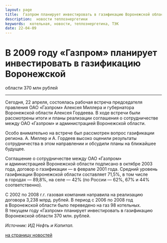```yaml
---
layout: page
title:  Газпром планирует инвестировать в газификацию Воронежской области 370 млн рублей
description:  новости теплоэнергетики
keywords:  котельная, новости, теплоэнергетика, ТЭК
date: 22-04-09
---
```


# В 2009 году «Газпром» планирует инвестировать в газификацию Воронежской
области 370 млн рублей

****

Сегодня, 22 апреля, состоялась рабочая встреча председателя правления ОАО
«Газпром» Алексея Миллера и губернатора Воронежской области Алексея Гордеева.
В ходе встречи были рассмотрены итоги и планы реализации соглашения о
сотрудничестве между ОАО «Газпром» и администрацией Воронежской области.

Особо внимательно на встрече был рассмотрен вопрос газификации региона. А.
Миллер и А. Гордеев высоко оценили результаты сотрудничества в этом
направлении и обсудили планы на ближайшее будущее.

Соглашение о сотрудничестве между ОАО «Газпром» и администрацией Воронежской
области подписано в октябре 2003 года, договор о газификации — в феврале 2001
года. Средний уровень газификации Воронежской области составляет 71,5%, в том
числе в городах — 89,8%, на селе — 42% (по России — 62%, 67% и 44%
соответственно).

С 2002 по 2008 г.г. газовая компания направила на реализацию договора 3,238
млрд. рублей. В период с 2006 по 2008 год в Воронежской области было
переведено на газ 98 котельных. В текущем году «Газпром» планирует
инвестировать в газификацию Воронежской области 370 млн. рублей.

_Источник: ИД Нефть и Капитал._

[на страницу новостей](/news.shtml)

